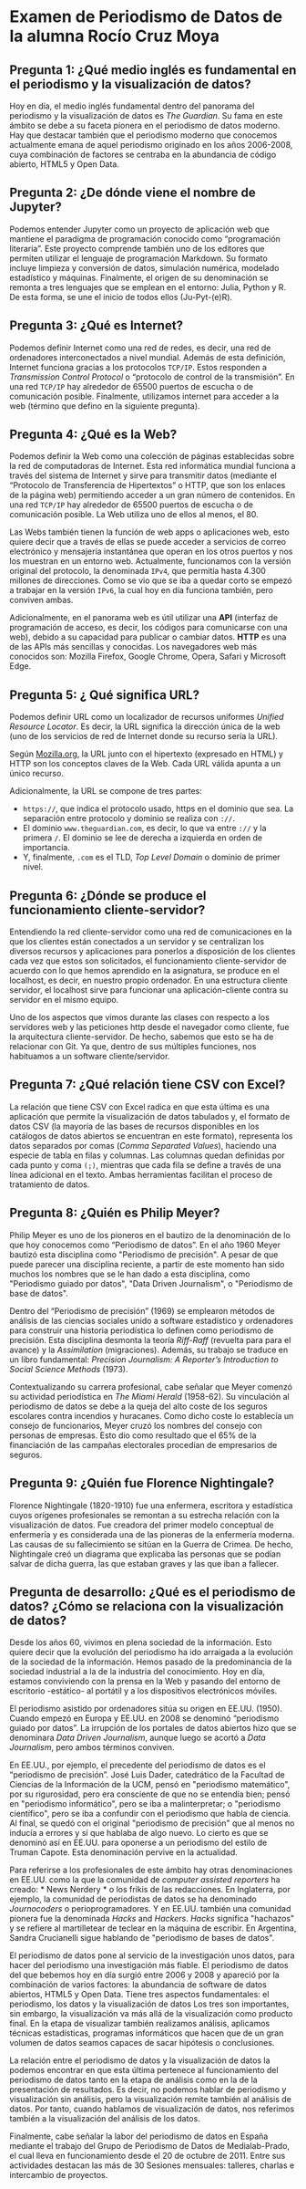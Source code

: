 # Examen de Periodismo de Datos de la alumna Rocío Cruz Moya

## Pregunta 1: ¿Qué medio inglés es fundamental en el periodismo y la visualización de datos?

Hoy en día, el medio inglés fundamental dentro del panorama del periodismo y la visualización de datos es *The Guardian*. Su fama en este ámbito se debe a su faceta pionera en el periodismo de datos moderno. Hay que destacar también que el periodismo moderno que conocemos actualmente emana de aquel periodismo originado en los años 2006-2008, cuya combinación de factores se centraba en la abundancia de código abierto, HTML5 y Open Data. 
 
## Pregunta 2: ¿De dónde viene el nombre de Jupyter?

Podemos entender Jupyter como un proyecto de aplicación web que mantiene el paradigma de programación conocido como “programación literaria”. Este proyecto comprende también uno de los editores que permiten utilizar el lenguaje de programación Markdown. Su formato incluye limpieza y conversión de datos, simulación numérica, modelado estadístico y máquinas. Finalmente, el origen de su denominación se remonta a tres lenguajes que se emplean en el entorno: Julia, Python y R. De esta forma, se une el inicio de todos ellos (Ju-Pyt-(e)R). 

## Pregunta 3: ¿Qué es Internet?

Podemos definir Internet como una red de redes, es decir, una red de ordenadores interconectados a nivel mundial. Además de esta definición, Internet funciona gracias a los protocolos `TCP/IP`. Estos responden a *Transmission Control Protocol* o “protocolo de control de la transmisión”. En una red `TCP/IP` hay alrededor de 65500 puertos de escucha o de comunicación posible. Finalmente, utilizamos internet para acceder a la web (término que defino en la siguiente pregunta).

## Pregunta 4: ¿Qué es la Web?

Podemos definir la Web como una colección de páginas establecidas sobre la red de computadoras de Internet. Esta red informática mundial funciona a través del sistema de Internet y sirve para transmitir datos (mediante el “Protocolo de Transferencia de Hipertextos” o HTTP, que son los enlaces de la página web) permitiendo acceder a un gran número de contenidos. En una red `TCP/IP` hay alrededor de 65500 puertos de escucha o de comunicación posible. La Web utiliza uno de ellos al menos, el 80.

Las Webs también tienen la función de web apps o aplicaciones web, esto quiere decir que a través de ellas se puede acceder a servicios de correo electrónico y mensajería instantánea que operan en los otros puertos y nos los muestran en un entorno web. Actualmente, funcionamos con la versión original del protocolo, la denominada `IPv4`, que permitía hasta 4.300 millones de direcciones. Como se vio que se iba a quedar corto se empezó a trabajar en la versión `IPv6`, la cual hoy en día funciona también, pero conviven ambas. 

Adicionalmente, en el panorama web es útil utilizar una **API** (interfaz de programación de acceso, es decir, los códigos para comunicarse con una web), debido a su capacidad para publicar o cambiar datos. **HTTP** es una de las APIs más sencillas y conocidas. Los navegadores web más conocidos son: Mozilla Firefox, Google Chrome, Opera, Safari y Microsoft Edge.

## Pregunta 5: ¿ Qué significa URL?

Podemos definir URL como un localizador de recursos uniformes *Unified Resource Locator*. Es decir, la URL significa la dirección única de la web (uno de los servicios de red de Internet donde su recurso sería la URL). 

Según [Mozilla.org]( https://developer.mozilla.org/es/docs/Learn/Common_questions/What_is_a_URL), la URL junto con el hipertexto (expresado en HTML) y HTTP son los conceptos claves de la Web. Cada URL válida apunta a un único recurso. 
 
Adicionalmente, la URL se compone de tres partes:
- `https://`, que indica el protocolo usado, https en el dominio que sea. La separación entre protocolo y dominio se realiza con `://`.
- El dominio `www.theguardian.com`, es decir, lo que va entre `://` y la primera `/`. El dominio se lee de derecha a izquierda en orden de importancia. 
- Y, finalmente, `.com` es el TLD, *Top Level Domain* o dominio de primer nivel.

## Pregunta 6: ¿Dónde se produce el funcionamiento cliente-servidor?

Entendiendo la red cliente-servidor como una red de comunicaciones en la que los clientes están conectados a un servidor y se centralizan los diversos recursos y aplicaciones para ponerlos a disposición de los clientes cada vez que estos son solicitados, el funcionamiento cliente-servidor de acuerdo con lo que hemos aprendido en la asignatura, se produce en el localhost, es decir, en nuestro propio ordenador. En una estructura cliente servidor, el localhost sirve para funcionar una aplicación-cliente contra su servidor en el mismo equipo. 

Uno de los aspectos que vimos durante las clases con respecto a los servidores web y las peticiones http desde el navegador como cliente, fue la arquitectura cliente-servidor. De hecho, sabemos que esto se ha de relacionar con Git. Ya que, dentro de sus múltiples funciones, nos habituamos a un software cliente/servidor. 

## Pregunta 7: ¿Qué relación tiene CSV con Excel?

La relación que tiene CSV con Excel radica en que esta última es una aplicación que permite la visualización de datos tabulados y, el formato de datos CSV (la mayoría de las bases de recursos disponibles en los catálogos de datos abiertos se encuentran en este formato), representa los datos separados por comas (*Comma Separated Values*), haciendo una especie de tabla en filas y columnas. Las columnas quedan definidas por cada punto y coma `(;)`, mientras que cada fila se define a través de una línea adicional en el texto. Ambas herramientas facilitan el proceso de tratamiento de datos. 

## Pregunta 8: ¿Quién es Philip Meyer?

Philip Meyer es uno de los pioneros en el bautizo de la denominación de lo que hoy conocemos como “Periodismo de datos”. En el año 1960 Meyer bautizó esta disciplina como "Periodismo de precisión". A pesar de que puede parecer una disciplina reciente, a partir de este momento han sido muchos los nombres que se le han dado a esta disciplina, como "Periodismo guiado por datos", "Data Driven Journalism", o "Periodismo de base de datos".

Dentro del “Periodismo de precisión” (1969) se emplearon métodos de análisis de las ciencias sociales unido a software estadístico y ordenadores para construir una historia periodística lo definen como periodismo de precisión. Esta disciplina desmonta la teoría *Riff-Raff* (revuelta para para el avance) y la *Assimilation* (migraciones). Además, su trabajo se traduce en un libro fundamental: *Precision Journalism: A Reporter’s Introduction to Social Science Methods* (1973).

Contextualizando su carrera profesional, cabe señalar que Meyer comenzó su actividad periodística en *The Miami Herald* (1958-62). Su vinculación al periodismo de datos se debe a la queja del alto coste de los seguros escolares contra incendios y huracanes. Como dicho coste lo establecía un consejo de funcionarios, Meyer cruzó los nombres del consejo con personas de empresas. Esto dio como resultado que el 65% de la financiación de las campañas electorales procedían de empresarios de seguros.

 ## Pregunta 9: ¿Quién fue Florence Nightingale?

Florence Nightingale (1820-1910) fue una enfermera, escritora y estadística cuyos orígenes profesionales se remontan a su estrecha relación con la visualización de datos. Fue creadora del primer modelo conceptual de enfermería y es considerada una de las pioneras de la enfermería moderna. Las causas de su fallecimiento se sitúan en la Guerra de Crimea. De hecho, Nightingale creó un diagrama que explicaba las personas que se podían salvar de dicha guerra, las que estaban graves y las que iban a fallecer.

## Pregunta de desarrollo: ¿Qué es el periodismo de datos? ¿Cómo se relaciona con la visualización de datos?

Desde los años 60, vivimos en plena sociedad de la información. Esto quiere decir que la evolución del periodismo ha ido arraigada a la evolución de la sociedad de la información. Hemos pasado de la predominancia de la sociedad industrial a la de la industria del conocimiento. Hoy en día, estamos conviviendo con la prensa en la Web y pasando del entorno de escritorio -estático- al portátil y a los dispositivos electrónicos móviles.

El periodismo asistido por ordenadores sitúa su origen en EE.UU. (1950). Cuando empezó en Europa y EE.UU. en 2008 se denominó “periodismo guiado por datos”. La irrupción de los portales de datos abiertos hizo que se denominara *Data Driven Journalism*, aunque luego se acortó a *Data Journalism*, pero ambos términos conviven. 

En EE.UU., por ejemplo, el precedente del periodismo de datos es el “periodismo de precisión”. José Luis Dader, catedrático de la Facultad de Ciencias de la Información de la UCM, pensó en "periodismo matemático", por su rigurosidad, pero era consciente de que no se entendía bien; pensó en "periodismo informático", pero se iba a malinterpretar; o "periodismo científico", pero se iba a confundir con el periodismo que habla de ciencia. Al final, se quedó con el original "periodismo de precisión" que al menos no inducía a errores y sí que hablaba de algo nuevo. Lo cierto es que se denominó así en EE.UU. para oponerse a un periodismo del estilo de Truman Capote. Esta denominación pervive en la actualidad. 

Para referirse a los profesionales de este ámbito hay otras denominaciones en EE.UU. como la que la comunidad de *computer assisted reporters* ha creado: * News Nerdery * o los frikis de las redacciones. En Inglaterra, por ejemplo, la comunidad de periodistas de datos se ha denominado *Journocoders* o perioprogramadores. Y en EE.UU. también una comunidad pionera fue la denominada *Hacks* and *Hackers*. *Hacks* significa "hachazos" y se refiere al martilletear de teclear en la máquina de escribir. En Argentina, Sandra Crucianelli sigue hablando de "periodismo de bases de datos".

El periodismo de datos pone al servicio de la investigación unos datos, para hacer del periodismo una investigación más fiable. El periodismo de datos del que bebemos hoy en día surgió entre 2006 y 2008 y apareció por la combinación de varios factores: la abundancia de software de datos abiertos, HTML5 y Open Data. Tiene tres aspectos fundamentales: el periodismo, los datos y la visualización de datos Los tres son importantes, sin embargo, la visualización va más allá de la visualización como producto final. En la etapa de visualizar también realizamos análisis, aplicamos técnicas estadísticas, programas informáticos que hacen que de un gran volumen de datos seamos capaces de sacar hipótesis o conclusiones.

La relación entre el periodismo de datos y la visualización de datos la podemos encontrar en que esta última pertenece al funcionamiento del periodismo de datos tanto en la etapa de análisis como en la de la presentación de resultados. Es decir, no podemos hablar de periodismo y visualización sin análisis, pero la visualización remite también al análisis de datos. Por tanto, cuando hablamos de visualización de datos, nos referimos también a la visualización del análisis de los datos.

Finalmente, cabe señalar la labor del periodismo de datos en España mediante el trabajo del Grupo de Periodismo de Datos de Medialab-Prado, el cual lleva en funcionamiento desde el 20 de octubre de 2011. Entre sus actividades destacan las más de 30 Sesiones mensuales: talleres, charlas e intercambio de proyectos. 
